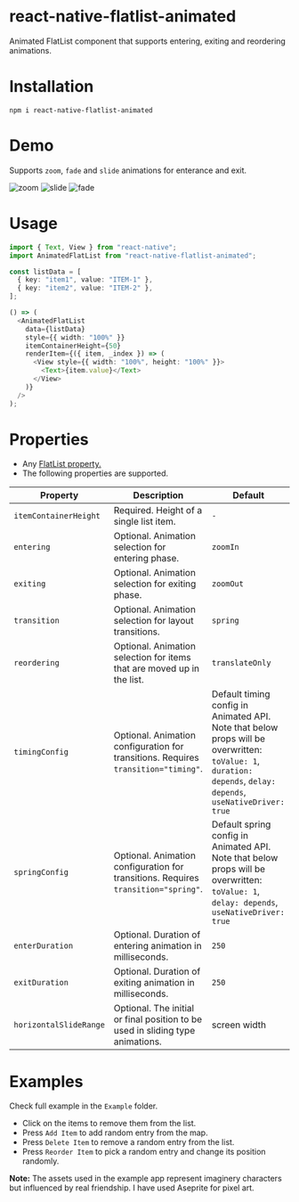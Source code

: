 # react-native-flatlist-animated
Animated FlatList component that supports entering, exiting and reordering animations.
# Installation
`npm i react-native-flatlist-animated`

# Demo
Supports `zoom`, `fade` and `slide` animations for enterance and exit.

![zoom](https://user-images.githubusercontent.com/87723231/161383297-f2d46059-ce73-4b72-b04f-a6612a848b0a.gif)
![slide](https://user-images.githubusercontent.com/87723231/161383344-963449ce-a1cf-494d-905e-2af3fd3cb341.gif)
![fade](https://user-images.githubusercontent.com/87723231/161383500-1f4af303-4326-422e-9b9d-babecb9df40a.gif)

# Usage
```ts
import { Text, View } from "react-native";
import AnimatedFlatList from "react-native-flatlist-animated";

const listData = [
  { key: "item1", value: "ITEM-1" },
  { key: "item2", value: "ITEM-2" },
];

() => (
  <AnimatedFlatList
    data={listData}
    style={{ width: "100%" }}
    itemContainerHeight={50}
    renderItem={({ item, _index }) => (
      <View style={{ width: "100%", height: "100%" }}>
        <Text>{item.value}</Text>
      </View>
    )}
  />
);

```

# Properties
- Any [FlatList property.](https://reactnative.dev/docs/flatlist#props)
- The following properties are supported.

| Property | Description  | Default  |
| ------- | --- | --- |
| `itemContainerHeight` | Required. Height of a single list item. | `-` |
| `entering` | Optional. Animation selection for entering phase. | `zoomIn` |
| `exiting` | Optional. Animation selection for exiting phase. | `zoomOut` |
| `transition` | Optional. Animation selection for layout transitions. | `spring` |
| `reordering` | Optional. Animation selection for items that are moved up in the list. | `translateOnly` |
| `timingConfig` | Optional. Animation configuration for transitions. Requires `transition="timing"`. | Default timing config in Animated API. Note that below props will be overwritten: `toValue: 1`, `duration: depends`, `delay: depends`, `useNativeDriver: true`  |
| `springConfig` | Optional. Animation configuration for transitions. Requires `transition="spring"`. | Default spring config in Animated API. Note that below props will be overwritten: `toValue: 1`, `delay: depends`, `useNativeDriver: true` |
| `enterDuration` | Optional. Duration of entering animation in milliseconds. | `250` |
| `exitDuration` | Optional. Duration of exiting animation in milliseconds. | `250` |
| `horizontalSlideRange` | Optional. The initial or final position to be used in sliding type animations. | screen width |


# Examples
Check full example in the `Example` folder.
- Click on the items to remove them from the list.
- Press `Add Item` to add random entry from the map.
- Press `Delete Item` to remove a random entry from the list.
- Press `Reorder Item` to pick a random entry and change its position randomly.

**Note:** The assets used in the example app represent imaginery characters but influenced by real friendship. I have used Aseprite for pixel art.

